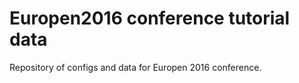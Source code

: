 # Europen2016 conference tutorial data

Repository of configs and data for Europen 2016 conference.
